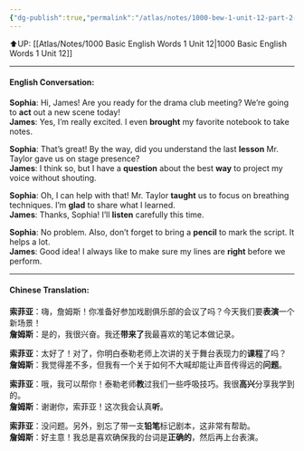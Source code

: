 ```yaml
---
{"dg-publish":true,"permalink":"/atlas/notes/1000-bew-1-unit-12-part-2-conversation/","noteIcon":""}
---
```


⬆️UP: [[Atlas/Notes/1000 Basic English Words 1 Unit 12\|1000 Basic English Words 1 Unit 12]]

---

#### English Conversation:

**Sophia**: Hi, James! Are you ready for the drama club meeting? We’re going to **act** out a new scene today!  
**James**: Yes, I’m really excited. I even **brought** my favorite notebook to take notes.

**Sophia**: That’s great! By the way, did you understand the last **lesson** Mr. Taylor gave us on stage presence?  
**James**: I think so, but I have a **question** about the best **way** to project my voice without shouting.

**Sophia**: Oh, I can help with that! Mr. Taylor **taught** us to focus on breathing techniques. I’m **glad** to share what I learned.  
**James**: Thanks, Sophia! I’ll **listen** carefully this time.

**Sophia**: No problem. Also, don’t forget to bring a **pencil** to mark the script. It helps a lot.  
**James**: Good idea! I always like to make sure my lines are **right** before we perform.

---

#### Chinese Translation:

**索菲亚**：嗨，詹姆斯！你准备好参加戏剧俱乐部的会议了吗？今天我们要**表演**一个新场景！  
**詹姆斯**：是的，我很兴奋。我还**带来了**我最喜欢的笔记本做记录。

**索菲亚**：太好了！对了，你明白泰勒老师上次讲的关于舞台表现力的**课程**了吗？  
**詹姆斯**：我觉得差不多，但我有一个关于如何不大喊却能让声音传得远的**问题**。

**索菲亚**：哦，我可以帮你！泰勒老师**教**过我们一些呼吸技巧。我很**高兴**分享我学到的。  
**詹姆斯**：谢谢你，索菲亚！这次我会认真**听**。

**索菲亚**：没问题。另外，别忘了带一支**铅笔**标记剧本，这非常有帮助。  
**詹姆斯**：好主意！我总是喜欢确保我的台词是**正确的**，然后再上台表演。
